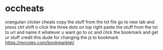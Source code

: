 # occheats
orangutan clicker cheats
copy the stuff from the txt file
go to new tab and press ctrl shift o
click the three dots on top right
paste the stuff from the txt to url and name it whatever u want
go to oc and click the bookmark and get ur stuff
credit this dude for changing the js to bookmark https://mrcoles.com/bookmarklet/
